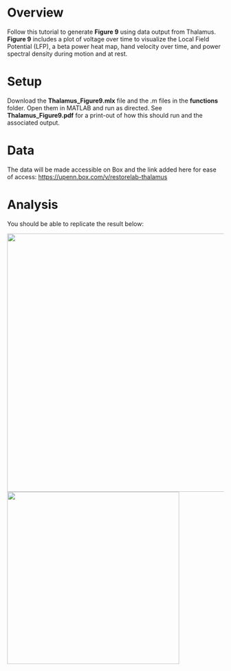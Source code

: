 # Overview
Follow this tutorial to generate **Figure 9** using data output from Thalamus. **Figure 9** includes a plot of voltage over time to visualize the Local Field Potential (LFP), a beta power heat map, hand velocity over time, and power spectral density during motion and at rest. 

# Setup
Download the **Thalamus_Figure9.mlx** file and the .m files in the **functions** folder. Open them in MATLAB and run as directed. See **Thalamus_Figure9.pdf** for a print-out of how this should run and the associated output. 

# Data
The data will be made accessible on Box and the link added here for ease of access: https://upenn.box.com/v/restorelab-thalamus

# Analysis
You should be able to replicate the result below:

<p float="left">
  <img src="https://github.com/user-attachments/assets/c98bb393-6b08-470b-b9f4-3d7a655fee91" width="600"/>
  <img src="https://github.com/user-attachments/assets/7396cbe3-d573-4e83-9a72-ddc2dd4d2890" width="400"/>
</p>

